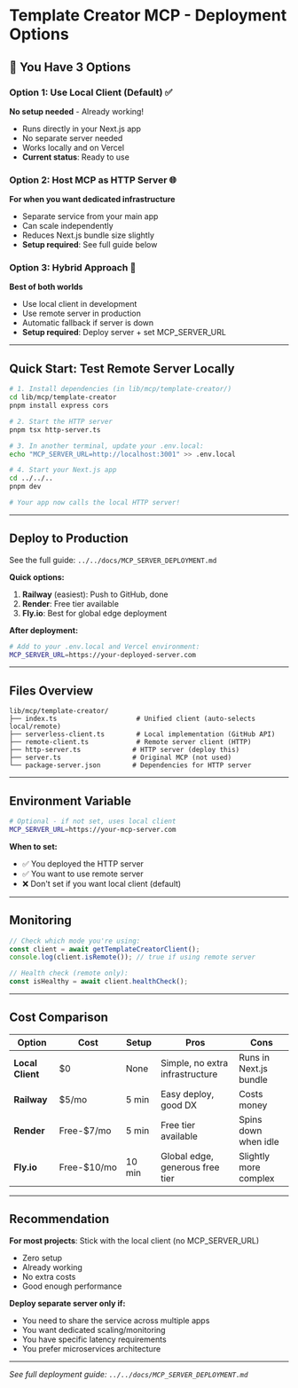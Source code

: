 # Template Creator MCP - Deployment Options

## 🎯 You Have 3 Options

### Option 1: Use Local Client (Default) ✅
**No setup needed** - Already working!
- Runs directly in your Next.js app
- No separate server needed
- Works locally and on Vercel
- **Current status**: Ready to use

### Option 2: Host MCP as HTTP Server 🌐
**For when you want dedicated infrastructure**
- Separate service from your main app
- Can scale independently
- Reduces Next.js bundle size slightly
- **Setup required**: See full guide below

### Option 3: Hybrid Approach 🔀
**Best of both worlds**
- Use local client in development
- Use remote server in production
- Automatic fallback if server is down
- **Setup required**: Deploy server + set MCP_SERVER_URL

---

## Quick Start: Test Remote Server Locally

```bash
# 1. Install dependencies (in lib/mcp/template-creator/)
cd lib/mcp/template-creator
pnpm install express cors

# 2. Start the HTTP server
pnpm tsx http-server.ts

# 3. In another terminal, update your .env.local:
echo "MCP_SERVER_URL=http://localhost:3001" >> .env.local

# 4. Start your Next.js app
cd ../../..
pnpm dev

# Your app now calls the local HTTP server!
```

---

## Deploy to Production

See the full guide: `../../docs/MCP_SERVER_DEPLOYMENT.md`

**Quick options:**
1. **Railway** (easiest): Push to GitHub, done
2. **Render**: Free tier available
3. **Fly.io**: Best for global edge deployment

**After deployment:**
```bash
# Add to your .env.local and Vercel environment:
MCP_SERVER_URL=https://your-deployed-server.com
```

---

## Files Overview

```
lib/mcp/template-creator/
├── index.ts                    # Unified client (auto-selects local/remote)
├── serverless-client.ts        # Local implementation (GitHub API)
├── remote-client.ts            # Remote server client (HTTP)
├── http-server.ts             # HTTP server (deploy this)
├── server.ts                  # Original MCP (not used)
└── package-server.json        # Dependencies for HTTP server
```

---

## Environment Variable

```bash
# Optional - if not set, uses local client
MCP_SERVER_URL=https://your-mcp-server.com
```

**When to set:**
- ✅ You deployed the HTTP server
- ✅ You want to use remote server
- ❌ Don't set if you want local client (default)

---

## Monitoring

```typescript
// Check which mode you're using:
const client = await getTemplateCreatorClient();
console.log(client.isRemote()); // true if using remote server

// Health check (remote only):
const isHealthy = await client.healthCheck();
```

---

## Cost Comparison

| Option | Cost | Setup | Pros | Cons |
|--------|------|-------|------|------|
| **Local Client** | $0 | None | Simple, no extra infrastructure | Runs in Next.js bundle |
| **Railway** | $5/mo | 5 min | Easy deploy, good DX | Costs money |
| **Render** | Free-$7/mo | 5 min | Free tier available | Spins down when idle |
| **Fly.io** | Free-$10/mo | 10 min | Global edge, generous free tier | Slightly more complex |

---

## Recommendation

**For most projects**: Stick with the local client (no MCP_SERVER_URL)
- Zero setup
- Already working
- No extra costs
- Good enough performance

**Deploy separate server only if:**
- You need to share the service across multiple apps
- You want dedicated scaling/monitoring
- You have specific latency requirements
- You prefer microservices architecture

---

*See full deployment guide: `../../docs/MCP_SERVER_DEPLOYMENT.md`*
